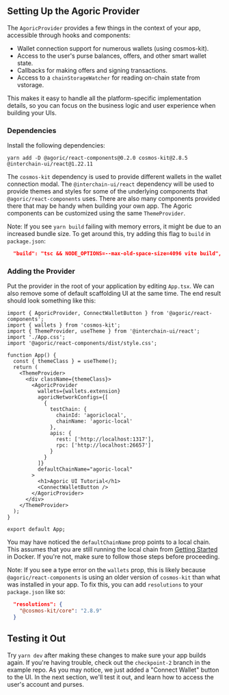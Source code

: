 ## Setting Up the Agoric Provider

The `AgoricProvider` provides a few things in the context of your app, accessible through hooks and components:

- Wallet connection support for numerous wallets (using cosmos-kit).
- Access to the user's purse balances, offers, and other smart wallet state.
- Callbacks for making offers and signing transactions.
- Access to a `chainStorageWatcher` for reading on-chain state from vstorage.

This makes it easy to handle all the platform-specific implementation details, so you can focus on the business logic and user experience when building your UIs.

### Dependencies

Install the following dependencies:

```
yarn add -D @agoric/react-components@0.2.0 cosmos-kit@2.8.5 @interchain-ui/react@1.22.11
```

The `cosmos-kit` dependency is used to provide different wallets in the wallet connection modal.
The `@interchain-ui/react` dependency will be used to provide themes and styles for some of the underlying
components that `@agoric/react-components` uses. There are also many components provided there that may be handy when building your own app.
The Agoric components can be customized using the same `ThemeProvider`.

Note: If you see `yarn build` failing with memory errors, it might be due to an increased bundle size. To get around this, try
adding this flag to `build` in `package.json`:

```json
  "build": "tsc && NODE_OPTIONS=--max-old-space-size=4096 vite build",
```

### Adding the Provider

Put the provider in the root of your application by editing `App.tsx`. We can also remove some of default scaffolding UI at the same time.
The end result should look something like this:

```tsx
import { AgoricProvider, ConnectWalletButton } from '@agoric/react-components';
import { wallets } from 'cosmos-kit';
import { ThemeProvider, useTheme } from '@interchain-ui/react';
import './App.css';
import '@agoric/react-components/dist/style.css';

function App() {
  const { themeClass } = useTheme();
  return (
    <ThemeProvider>
      <div className={themeClass}>
        <AgoricProvider
          wallets={wallets.extension}
          agoricNetworkConfigs={[
            {
              testChain: {
                chainId: 'agoriclocal',
                chainName: 'agoric-local'
              },
              apis: {
                rest: ['http://localhost:1317'],
                rpc: ['http://localhost:26657']
              }
            }
          ]}
          defaultChainName="agoric-local"
        >
          <h1>Agoric UI Tutorial</h1>
          <ConnectWalletButton />
        </AgoricProvider>
      </div>
    </ThemeProvider>
  );
}

export default App;
```

You may have noticed the `defaultChainName` prop points to a local chain. This assumes
that you are still running the local chain from [Getting Started](/guides/getting-started/index.md) in Docker. If you're not, make sure to follow those steps before proceeding.

Note: If you see a type error on the `wallets` prop, this is likely because `@agoric/react-components` is using an older version of `cosmos-kit` than what was installed in your app. To fix this, you can add `resolutions` to your `package.json` like so:

```json
  "resolutions": {
    "@cosmos-kit/core": "2.8.9"
  }
```

## Testing it Out

Try `yarn dev` after making these changes to make sure your app builds again. If you're having trouble, check
out the `checkpoint-2` branch in the example repo. As you may notice, we just added a "Connect Wallet"
button to the UI. In the next section, we'll test it out, and learn how to access the user's account and purses.
